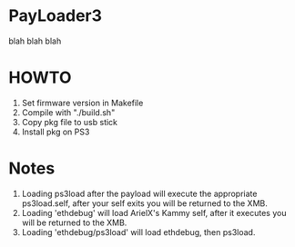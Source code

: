 PayLoader3
==========

blah blah blah

HOWTO
=====

1. Set firmware version in Makefile
2. Compile with "./build.sh"
3. Copy pkg file to usb stick
4. Install pkg on PS3


Notes
=====
1. Loading ps3load after the payload will execute the appropriate ps3load.self, after your self exits you will be returned to the XMB.
2. Loading 'ethdebug' will load ArielX's Kammy self, after it executes you will be returned to the XMB.
3. Loading 'ethdebug/ps3load' will load ethdebug, then ps3load.

